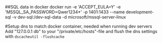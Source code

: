 ##SQL data in docker
docker run -e 'ACCEPT_EULA=Y' -e 'MSSQL_SA_PASSWORD=Qwer1234\*' -p 1401:1433 --name development-sql -v dev-sql:/dev-sql-data -d microsoft/mssql-server-linux

#Setup dns to match docker container, needed when running dev servers
Add "127.0.0.1 db" to your "/private/etc/hosts"-file and flush the dns settings with `dscacheutil -flushcache`
